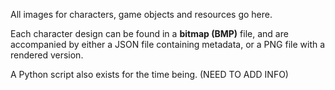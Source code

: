 All images for characters, game objects and resources go here. 

Each character design can be found in a **bitmap (BMP)** file, and are accompanied by either a JSON file containing metadata, or a PNG file with a rendered version. 

A Python script also exists for the time being. (NEED TO ADD INFO)
